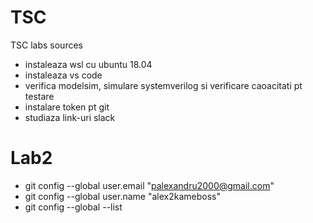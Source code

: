 # TSC
TSC labs sources

- instaleaza wsl cu ubuntu 18.04
- instaleaza vs code
- verifica modelsim, simulare systemverilog si verificare caoacitati pt testare
- instalare token pt git
- studiaza link-uri slack

# Lab2

- git config --global user.email "palexandru2000@gmail.com"
- git config --global user.name "alex2kameboss"
- git config --global --list
